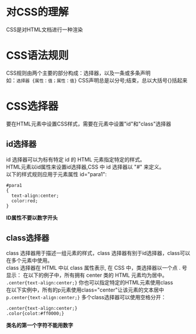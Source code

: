 # 对CSS的理解
CSS是对HTML文档进行一种渲染
# CSS语法规则
CSS规则由两个主要的部分构成：选择器，以及一条或多条声明  
如：`选择器 {属性：值；属性：值}`
CSS声明总是以分号;结束，总以大括号{}括起来
# CSS选择器 
要在HTML元素中设置CSS样式，需要在元素中设置"id"和"class"选择器
## id选择器
id 选择器可以为标有特定 id 的 HTML 元素指定特定的样式。  
HTML元素以id属性来设置id选择器,CSS 中 id 选择器以 "#" 来定义。  
以下的样式规则应用于元素属性 id="para1":
```
#para1
{
  text-align:center;
  color:red;
}
```
**ID属性不要以数字开头**
## class选择器
class 选择器用于描述一组元素的样式，class 选择器有别于id选择器，class可以在多个元素中使用。  
class 选择器在 HTML 中以 class 属性表示, 在 CSS 中，类选择器以一个点 . 号显示：
在以下的例子中，所有拥有 center 类的 HTML 元素均为居中。
`.center{text-align:center;}`
你也可以指定特定的HTML元素使用class  
在以下实例中，所有的p元素使用class="center"让该元素的文本居中
`p.center{text-align:center;}`
多个class选择器可以使用空格分开：
```
.center{text-align:center;}
.color{colot:#ff0000;}
```
**类名的第一个字符不能用数字**



